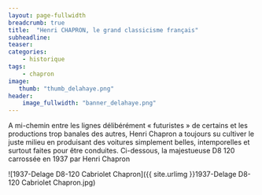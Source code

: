 ```yaml
---
layout: page-fullwidth
breadcrumb: true
title:  "Henri CHAPRON, le grand classicisme français"
subheadline:  
teaser: 
categories:
    - historique
tags:
    - chapron
image:
   thumb: "thumb_delahaye.png"
header:
    image_fullwidth: "banner_delahaye.png"
---
```



A mi-chemin entre les lignes délibérément « futuristes » de certains et les productions trop banales des autres, Henri Chapron a toujours su cultiver le juste milieu en produisant des voitures simplement belles, intemporelles et surtout faites pour être conduites.
Ci-dessous, la majestueuse D8 120 carrossée en 1937 par Henri Chapron

![1937-Delage D8-120 Cabriolet Chapron]({{ site.urlimg }}1937-Delage D8-120 Cabriolet Chapron.jpg)